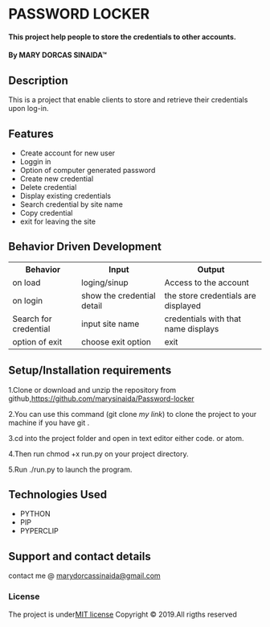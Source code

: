 # PASSWORD LOCKER
#### This project help people to store the credentials to other accounts.
#### By **MARY DORCAS SINAIDA**&trade;

## Description
This is a project that enable clients to store and retrieve their credentials upon log-in.

## Features
* Create account for new user
* Loggin in
* Option of computer generated password
* Create new credential
* Delete credential
* Display existing credentials
* Search credential by site name
* Copy credential
* exit for leaving the site

## Behavior Driven Development
<table>
    <tr>
      <th>Behavior</th> 
      <th>Input</th> 
      <th>Output</th>   
    </tr>
    <tr>
        <td>on load</td>
        <td>loging/sinup </td>
        <td>Access to the account</td>
    </tr> 
    <tr>
        <td>on login</td>
        <td>show the credential detail</td>
        <td>the store credentials are displayed</td>
    </tr>
    <tr>
        <td>Search for credential</td>
        <td>input site name</td>
        <td>credentials with that name displays</td>
    </tr>
    <tr>
        <td>option of exit</td>
        <td>choose exit option</td>
        <td>exit</td>
    </tr>
       
</table>

## Setup/Installation requirements
1.Clone or download and unzip the repository from github,https://github.com/marysinaida/Password-locker

2.You can use this command (git clone *my link*) to clone the project to your machine if you have git .

3.cd into the project folder and open in text editor either code. or atom.

4.Then run chmod +x run.py on your project directory.

5.Run  ./run.py to launch the program.

## Technologies Used
* PYTHON
* PIP
* PYPERCLIP

## Support and contact details
contact me @ marydorcassinaida@gmail.com
### License
The project is under[MIT license](/blob/master/LICENSE)
Copyright &copy; 2019.All rigths reserved
  
